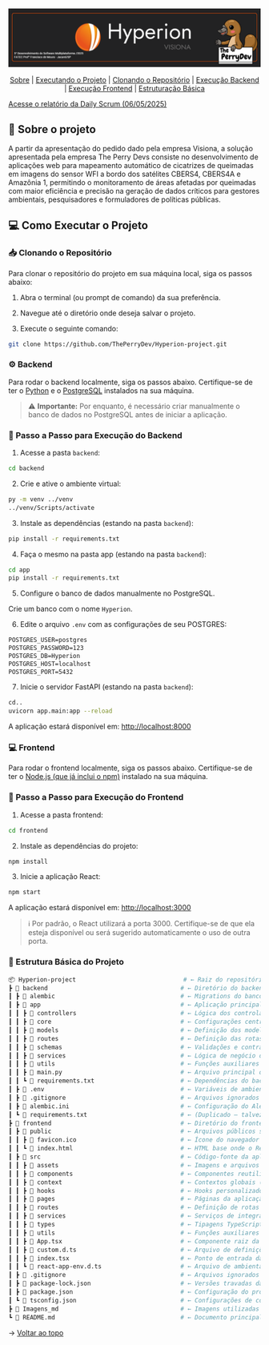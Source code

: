 <br id="topo">

<p align="center"> <img src="./Imagens_md/BANNER.png" /></p>

<p align="center">
    <a href="#sobre">Sobre</a>  |  
    <a href="#executando">Executando o Projeto</a>  |  
    <a href="#clonando">Clonando o Repositório</a>  | 
    <a href="#backend">Execução Backend</a>  |    
    <a href="#frontend">Execução Frontend</a>  |  
    <a href="#estrutura">Estruturação Básica</a>
</p>

<span id="sobre">

<a href="./Imagens_md/README_Daily_06_05_2025.md">Acesse o relatório da Daily Scrum (06/05/2025)</a>

## :bookmark_tabs: Sobre o projeto

A partir da apresentação do pedido dado pela empresa Visiona, a solução apresentada pela empresa The Perry Devs consiste no desenvolvimento de aplicações web para mapeamento automático de cicatrizes de queimadas em imagens do sensor WFI a bordo dos satélites CBERS4, CBERS4A e Amazônia 1, permitindo o monitoramento de áreas afetadas por queimadas com maior eficiência e precisão na geração de dados críticos para gestores ambientais, pesquisadores e formuladores de políticas públicas.

<span id="executando">

## :computer: Como Executar o Projeto

<span id="clonando">

### :inbox_tray: Clonando o Repositório

Para clonar o repositório do projeto em sua máquina local, siga os passos abaixo:

1. Abra o terminal (ou prompt de comando) da sua preferência.

2. Navegue até o diretório onde deseja salvar o projeto.

3. Execute o seguinte comando:

```bash
git clone https://github.com/ThePerryDev/Hyperion-project.git
```

<span id="backend">

### ⚙️ Backend

Para rodar o backend localmente, siga os passos abaixo. Certifique-se de ter o [Python](https://www.python.org/downloads/) e o [PostgreSQL](https://www.postgresql.org/download/) instalados na sua máquina.

> ⚠️ **Importante:** Por enquanto, é necessário criar manualmente o banco de dados no PostgreSQL antes de iniciar a aplicação.

### 🚀 Passo a Passo para Execução do Backend

1. Acesse a pasta `backend`:

```bash
cd backend
```

2. Crie e ative o ambiente virtual:

```bash
py -m venv ../venv
../venv/Scripts/activate
```

3. Instale as dependências (estando na pasta `backend`):

```bash
pip install -r requirements.txt
```

4. Faça o mesmo na pasta app (estando na pasta `backend`):

```bash
cd app
pip install -r requirements.txt
```

5. Configure o banco de dados manualmente no PostgreSQL.

Crie um banco com o nome `Hyperion`.

6. Edite o arquivo `.env` com as configurações de seu POSTGRES:

```
POSTGRES_USER=postgres
POSTGRES_PASSWORD=123
POSTGRES_DB=Hyperion
POSTGRES_HOST=localhost
POSTGRES_PORT=5432
```

7. Inicie o servidor FastAPI (estando na pasta `backend`):

```bash
cd..
uvicorn app.main:app --reload
```

A aplicação estará disponível em: [http://localhost:8000](http://localhost:8000)

<span id="frontend">

### 💻 Frontend

Para rodar o frontend localmente, siga os passos abaixo. Certifique-se de ter o [Node.js (que já inclui o npm)](https://nodejs.org/pt/download) instalado na sua máquina.

### 🚀 Passo a Passo para Execução do Frontend

1. Acesse a pasta frontend:

```bash
cd frontend
```

2. Instale as dependências do projeto:

```bash
npm install
```

3. Inicie a aplicação React:

```bash
npm start
```

A aplicação estará disponível em: [http://localhost:3000](http://localhost:3000)

> ℹ️ Por padrão, o React utilizará a porta 3000. Certifique-se de que ela esteja disponível ou será sugerido automaticamente o uso de outra porta.

<span id="estrutura">

### 📁 Estrutura Básica do Projeto

```bash
📦 Hyperion-project                              # ← Raiz do repositório
┣ 📂 backend                                     # ← Diretório do backend (FastAPI)
┃ ┣ 📂 alembic                                   # ← Migrations do banco de dados com Alembic
┃ ┣ 📂 app                                       # ← Aplicação principal FastAPI
┃ ┃ ┣ 📂 controllers                             # ← Lógica dos controladores (camada intermediária entre rotas e serviços)
┃ ┃ ┣ 📂 core                                    # ← Configurações centrais da aplicação (ex: settings, auth, startup)
┃ ┃ ┣ 📂 models                                  # ← Definição dos modelos ORM (SQLAlchemy)
┃ ┃ ┣ 📂 routes                                  # ← Definição das rotas da API
┃ ┃ ┣ 📂 schemas                                 # ← Validações e contratos de dados (Pydantic)
┃ ┃ ┣ 📂 services                                # ← Lógica de negócio da aplicação
┃ ┃ ┣ 📂 utils                                   # ← Funções auxiliares e utilitárias
┃ ┃ ┣ 📜 main.py                                 # ← Arquivo principal que inicia a aplicação FastAPI
┃ ┃ ┗ 📜 requirements.txt                        # ← Dependências do backend
┃ ┣ 📜 .env                                      # ← Variáveis de ambiente (ex: URL do banco de dados)
┃ ┣ 📜 .gitignore                                # ← Arquivos ignorados pelo Git no backend
┃ ┣ 📜 alembic.ini                               # ← Configuração do Alembic
┃ ┗ 📜 requirements.txt                          # ← (Duplicado — talvez unificar com o da pasta `app`)
┣ 📂 frontend                                    # ← Diretório do frontend (React + TypeScript)
┃ ┣ 📂 public                                    # ← Arquivos públicos servidos diretamente (HTML, favicon)
┃ ┃ ┣ 📜 favicon.ico                             # ← Ícone do navegador
┃ ┃ ┗ 📜 index.html                              # ← HTML base onde o React é montado
┃ ┣ 📂 src                                       # ← Código-fonte da aplicação React
┃ ┃ ┣ 📂 assets                                  # ← Imagens e arquivos estáticos utilizados na UI
┃ ┃ ┣ 📂 components                              # ← Componentes reutilizáveis da interface
┃ ┃ ┣ 📂 context                                 # ← Contextos globais (React Context API)
┃ ┃ ┣ 📂 hooks                                   # ← Hooks personalizados para lógica reutilizável
┃ ┃ ┣ 📂 pages                                   # ← Páginas da aplicação (normalmente vinculadas às rotas)
┃ ┃ ┣ 📂 routes                                  # ← Definição de rotas (React Router, etc)
┃ ┃ ┣ 📂 services                                # ← Serviços de integração com APIs
┃ ┃ ┣ 📂 types                                   # ← Tipagens TypeScript globais ou compartilhadas
┃ ┃ ┣ 📂 utils                                   # ← Funções auxiliares reutilizáveis
┃ ┃ ┣ 📜 App.tsx                                 # ← Componente raiz da aplicação React
┃ ┃ ┣ 📜 custom.d.ts                             # ← Arquivo de definições customizadas para o TypeScript
┃ ┃ ┣ 📜 index.tsx                               # ← Ponto de entrada da aplicação React (renderização do App)
┃ ┃ ┗ 📜 react-app-env.d.ts                      # ← Arquivo de ambientação para o React com TypeScript
┃ ┣ 📜 .gitignore                                # ← Arquivos ignorados pelo Git no frontend
┃ ┣ 📜 package-lock.json                         # ← Versões travadas das dependências (gerado pelo npm)
┃ ┣ 📜 package.json                              # ← Configuração do projeto React e dependências
┃ ┗ 📜 tsconfig.json                             # ← Configurações de compilação do TypeScript
┣ 📂 Imagens_md                                  # ← Imagens utilizadas na documentação Markdown do projeto
┗ 📜 README.md                                   # ← Documento principal com instruções e visão geral do projeto
```

→ [Voltar ao topo](#topo)
